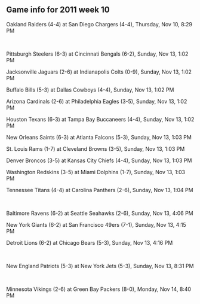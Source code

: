 ## Game info for 2011 week 10
Oakland Raiders (4-4) at San Diego Chargers (4-4), Thursday, Nov 10, 8:29 PM


<br/>

Pittsburgh Steelers (6-3) at Cincinnati Bengals (6-2), Sunday, Nov 13, 1:02 PM

Jacksonville Jaguars (2-6) at Indianapolis Colts (0-9), Sunday, Nov 13, 1:02 PM

Buffalo Bills (5-3) at Dallas Cowboys (4-4), Sunday, Nov 13, 1:02 PM

Arizona Cardinals (2-6) at Philadelphia Eagles (3-5), Sunday, Nov 13, 1:02 PM

Houston Texans (6-3) at Tampa Bay Buccaneers (4-4), Sunday, Nov 13, 1:02 PM

New Orleans Saints (6-3) at Atlanta Falcons (5-3), Sunday, Nov 13, 1:03 PM

St. Louis Rams (1-7) at Cleveland Browns (3-5), Sunday, Nov 13, 1:03 PM

Denver Broncos (3-5) at Kansas City Chiefs (4-4), Sunday, Nov 13, 1:03 PM

Washington Redskins (3-5) at Miami Dolphins (1-7), Sunday, Nov 13, 1:03 PM

Tennessee Titans (4-4) at Carolina Panthers (2-6), Sunday, Nov 13, 1:04 PM


<br/>

Baltimore Ravens (6-2) at Seattle Seahawks (2-6), Sunday, Nov 13, 4:06 PM

New York Giants (6-2) at San Francisco 49ers (7-1), Sunday, Nov 13, 4:15 PM

Detroit Lions (6-2) at Chicago Bears (5-3), Sunday, Nov 13, 4:16 PM


<br/>

New England Patriots (5-3) at New York Jets (5-3), Sunday, Nov 13, 8:31 PM


<br/>

Minnesota Vikings (2-6) at Green Bay Packers (8-0), Monday, Nov 14, 8:40 PM

